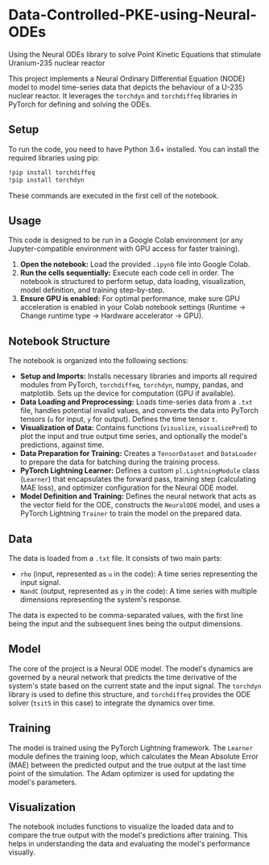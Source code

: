 # Data-Controlled-PKE-using-Neural-ODEs
Using the Neural ODEs library to solve Point Kinetic Equations that stimulate Uranium-235 nuclear reactor

This project implements a Neural Ordinary Differential Equation (NODE) model to model time-series data that depicts the behaviour of a U-235 nuclear reactor. It leverages the `torchdyn` and `torchdiffeq` libraries in PyTorch for defining and solving the ODEs.

## Setup

To run the code, you need to have Python 3.6+ installed. You can install the required libraries using pip:

```bash
!pip install torchdiffeq
!pip install torchdyn
```

These commands are executed in the first cell of the notebook.

## Usage

This code is designed to be run in a Google Colab environment (or any Jupyter-compatible environment with GPU access for faster training).

1.  **Open the notebook:** Load the provided `.ipynb` file into Google Colab.
2.  **Run the cells sequentially:** Execute each code cell in order. The notebook is structured to perform setup, data loading, visualization, model definition, and training step-by-step.
3.  **Ensure GPU is enabled:** For optimal performance, make sure GPU acceleration is enabled in your Colab notebook settings (Runtime -> Change runtime type -> Hardware accelerator -> GPU).

## Notebook Structure

The notebook is organized into the following sections:

-   **Setup and Imports:** Installs necessary libraries and imports all required modules from PyTorch, `torchdiffeq`, `torchdyn`, numpy, pandas, and matplotlib. Sets up the device for computation (GPU if available).
-   **Data Loading and Preprocessing:** Loads time-series data from a `.txt` file, handles potential invalid values, and converts the data into PyTorch tensors (`u` for input, `y` for output). Defines the time tensor `t`.
-   **Visualization of Data:** Contains functions (`visualize`, `visualizePred`) to plot the input and true output time series, and optionally the model's predictions, against time.
-   **Data Preparation for Training:** Creates a `TensorDataset` and `DataLoader` to prepare the data for batching during the training process.
-   **PyTorch Lightning Learner:** Defines a custom `pl.LightningModule` class (`Learner`) that encapsulates the forward pass, training step (calculating MAE loss), and optimizer configuration for the Neural ODE model.
-   **Model Definition and Training:** Defines the neural network that acts as the vector field for the ODE, constructs the `NeuralODE` model, and uses a PyTorch Lightning `Trainer` to train the model on the prepared data.

## Data

The data is loaded from a `.txt` file. It consists of two main parts:
-   `rho` (input, represented as `u` in the code): A time series representing the input signal.
-   `NandC` (output, represented as `y` in the code): A time series with multiple dimensions representing the system's response.

The data is expected to be comma-separated values, with the first line being the input and the subsequent lines being the output dimensions.

## Model

The core of the project is a Neural ODE model. The model's dynamics are governed by a neural network that predicts the time derivative of the system's state based on the current state and the input signal. The `torchdyn` library is used to define this structure, and `torchdiffeq` provides the ODE solver (`tsit5` in this case) to integrate the dynamics over time.

## Training

The model is trained using the PyTorch Lightning framework. The `Learner` module defines the training loop, which calculates the Mean Absolute Error (MAE) between the predicted output and the true output at the last time point of the simulation. The Adam optimizer is used for updating the model's parameters.

## Visualization

The notebook includes functions to visualize the loaded data and to compare the true output with the model's predictions after training. This helps in understanding the data and evaluating the model's performance visually.

